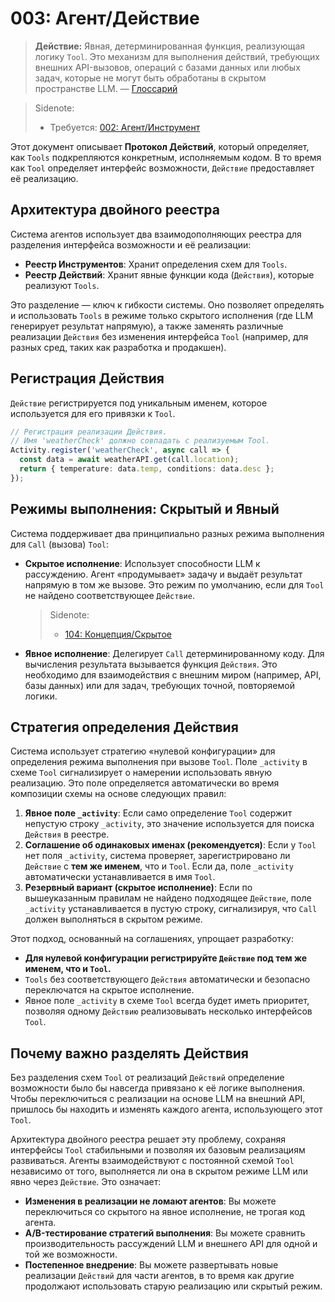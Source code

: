 # 003: Агент/Действие

> **Действие:** Явная, детерминированная функция, реализующая логику `Tool`. Это механизм для выполнения действий, требующих внешних API-вызовов, операций с базами данных или любых задач, которые не могут быть обработаны в скрытом пространстве LLM. — [Глоссарий](./000_glossary.md)

> Sidenote:
>
> - Требуется: [002: Агент/Инструмент](./002_agent_tool.md)

Этот документ описывает **Протокол Действий**, который определяет, как `Tools` подкрепляются конкретным, исполняемым кодом. В то время как `Tool` определяет интерфейс возможности, `Действие` предоставляет её реализацию.

## Архитектура двойного реестра

Система агентов использует два взаимодополняющих реестра для разделения интерфейса возможности и её реализации:

- **Реестр Инструментов**: Хранит определения схем для `Tools`.
- **Реестр Действий**: Хранит явные функции кода (`Действия`), которые реализуют `Tools`.

Это разделение — ключ к гибкости системы. Оно позволяет определять и использовать `Tools` в режиме только скрытого исполнения (где LLM генерирует результат напрямую), а также заменять различные реализации `Действия` без изменения интерфейса `Tool` (например, для разных сред, таких как разработка и продакшен).

## Регистрация Действия

`Действие` регистрируется под уникальным именем, которое используется для его привязки к `Tool`.

```typescript
// Регистрация реализации Действия.
// Имя 'weatherCheck' должно совпадать с реализуемым Tool.
Activity.register('weatherCheck', async call => {
  const data = await weatherAPI.get(call.location);
  return { temperature: data.temp, conditions: data.desc };
});
```

## Режимы выполнения: Скрытый и Явный

Система поддерживает два принципиально разных режима выполнения для `Call` (вызова) `Tool`:

- **Скрытое исполнение**: Использует способности LLM к рассуждению. Агент «продумывает» задачу и выдаёт результат напрямую в том же вызове. Это режим по умолчанию, если для `Tool` не найдено соответствующее `Действие`.
  > Sidenote:
  >
  > - [104: Концепция/Скрытое](./104_concept_latent.md)
- **Явное исполнение**: Делегирует `Call` детерминированному коду. Для вычисления результата вызывается функция `Действия`. Это необходимо для взаимодействия с внешним миром (например, API, базы данных) или для задач, требующих точной, повторяемой логики.

## Стратегия определения Действия

Система использует стратегию «нулевой конфигурации» для определения режима выполнения при вызове `Tool`. Поле `_activity` в схеме `Tool` сигнализирует о намерении использовать явную реализацию. Это поле определяется автоматически во время композиции схемы на основе следующих правил:

1.  **Явное поле `_activity`**: Если само определение `Tool` содержит непустую строку `_activity`, это значение используется для поиска `Действия` в реестре.
2.  **Соглашение об одинаковых именах (рекомендуется)**: Если у `Tool` нет поля `_activity`, система проверяет, зарегистрировано ли `Действие` с **тем же именем**, что и `Tool`. Если да, поле `_activity` автоматически устанавливается в имя `Tool`.
3.  **Резервный вариант (скрытое исполнение)**: Если по вышеуказанным правилам не найдено подходящее `Действие`, поле `_activity` устанавливается в пустую строку, сигнализируя, что `Call` должен выполняться в скрытом режиме.

Этот подход, основанный на соглашениях, упрощает разработку:

- **Для нулевой конфигурации регистрируйте `Действие` под тем же именем, что и `Tool`.**
- `Tools` без соответствующего `Действия` автоматически и безопасно переключатся на скрытое исполнение.
- Явное поле `_activity` в схеме `Tool` всегда будет иметь приоритет, позволяя одному `Действию` реализовывать несколько интерфейсов `Tool`.

## Почему важно разделять Действия

Без разделения схем `Tool` от реализаций `Действий` определение возможности было бы навсегда привязано к её логике выполнения. Чтобы переключиться с реализации на основе LLM на внешний API, пришлось бы находить и изменять каждого агента, использующего этот `Tool`.

Архитектура двойного реестра решает эту проблему, сохраняя интерфейсы `Tool` стабильными и позволяя их базовым реализациям развиваться. Агенты взаимодействуют с постоянной схемой `Tool` независимо от того, выполняется ли она в скрытом режиме LLM или явно через `Действие`. Это означает:

- **Изменения в реализации не ломают агентов**: Вы можете переключиться со скрытого на явное исполнение, не трогая код агента.
- **A/B-тестирование стратегий выполнения**: Вы можете сравнить производительность рассуждений LLM и внешнего API для одной и той же возможности.
- **Постепенное внедрение**: Вы можете развертывать новые реализации `Действий` для части агентов, в то время как другие продолжают использовать старую реализацию или скрытый режим.